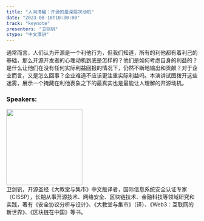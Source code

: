 ```yaml
---
title: "人间清醒：开源的最深层次动机"
date: "2023-08-18T10:30:00" 
track: "keynote"
presenters: "卫剑钒"
stype: "中文演讲"
---
```

通常而言，人们认为开源是一个利他行为，但我们知道，所有的利他都有着利己的基础，那么开源开发者的心理动机到底是怎样的？他们是如何考虑自身的利益的？是什么让他们在没有任何实际利益回报的情况下，仍然不断地输出和贡献？对于企业而言，又是怎么回事？企业难道不应该更注重实际利益吗。本演讲试图拨开这些迷雾，展示一个掩藏在利他表象之下的最真实也是最能让人理解的开源动机。
 ### Speakers: 
 <img src="https://img.bagevent.com/resource/20230603/0927101141617748.jpg" width="200" /><br>卫剑钒，开源圣经《大教堂与集市》中文版译者，国际信息系统安全认证专家（CISSP），长期从事开源技术、网络安全、区块链技术、金融科技等领域研究和实践，著有《安全协议分析与设计》、《大教堂与集市》（译）、《Web3：互联网的新世界》、《区块链在中国》等书。
 <br><br>